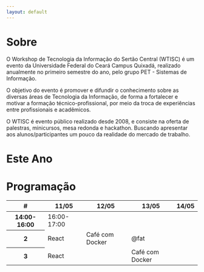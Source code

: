 ```yaml
---
layout: default
---
```

# Sobre

O Workshop de Tecnologia da Informação do Sertão Central (WTISC) é um evento da Universidade Federal do Ceará Campus Quixadá, realizado anualmente no primeiro semestre do ano, pelo grupo PET - Sistemas de Informação.

O objetivo do evento é promover e difundir o conhecimento sobre as diversas áreas de Tecnologia da Informação, de forma a fortalecer e motivar a formação técnico-profissional, por meio da troca de experiências entre profissionais e acadêmicos.

O WTISC é evento público realizado desde 2008, e consiste na oferta de palestras, minicursos, mesa redonda e hackathon. Buscando apresentar aos alunos/participantes um pouco da realidade do mercado de trabalho.

# Este Ano


# Programação


<table class="table table-bordered">
  <thead>
    <tr>
      <th scope="col">#</th>
      <th scope="col">11/05</th>
      <th scope="col">12/05</th>
      <th scope="col">13/05</th>
      <th scope="col">14/05</th>
    </tr>
  </thead>
  <tbody>
    <tr>
      <th scope="row">14:00-16:00</th>
      <td>16:00-17:00</td>
    </tr>
    <tr>
      <th scope="row">2</th>
      <td>React</td>
      <td>Café com Docker</td>
      <td>@fat</td>
    </tr>
    <tr>
      <th scope="row">3</th>
      <td colspan="2">React</td>
      <td>Café com Docker</td>
    </tr>
  </tbody>
</table>

